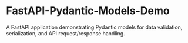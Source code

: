 # FastAPI-Pydantic-Models-Demo
A FastAPI application demonstrating Pydantic models for data validation, serialization, and API request/response handling.
